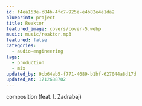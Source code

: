 ```yaml
---
id: f4ea153e-c84b-4fc7-925e-e4b82e4e1da2
blueprint: project
title: Reaktor
featured_image: covers/cover-5.webp
music: music/reaktor.mp3
featured: false
categories:
  - audio-engineering
tags:
  - production
  - mix
updated_by: 9cb64ab5-f771-4689-b1bf-627044a8d17d
updated_at: 1712688702
---
```

composition (feat. I. Zadrabaj)
